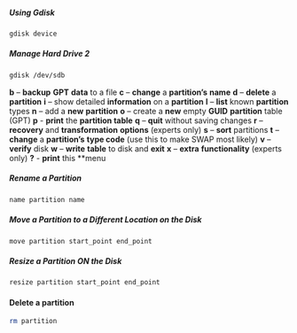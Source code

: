 ##### **Using Gdisk**
```bash
gdisk device
```

##### Manage Hard Drive 2
```bash
gdisk /dev/sdb
```

**b** – **backup** **GPT** **data** to a file
**c** – **change** a **partition’s** **name**
**d** – **delete** a **partition**
**i** – show detailed **information** on a **partition**
**l** – **list** known **partition** types
**n** – add a **new** **partition**
**o** – create a **new** empty **GUID** **partition** table (GPT)
**p** -  **print** the **partition table**
**q** – **quit** without saving changes
**r** – **recovery** and **transformation** **options** (experts only)
**s** – **sort** partitions
**t** – **change** a **partition’s** **type code** (use this to make SWAP most likely)
**v** – **verify** disk
**w** – **write** **table** to disk and **exit**
**x** – **extra** **functionality** (experts only)
**?** - **print** this **menu  
  
##### Rename a Partition
```bash
name partition name
```

##### Move a Partition to a Different Location on the Disk
```bash
move partition start_point end_point
```

##### Resize a Partition ON the Disk
```bash
resize partition start_point end_point
```

#### Delete a partition
```bash
rm partition
```
